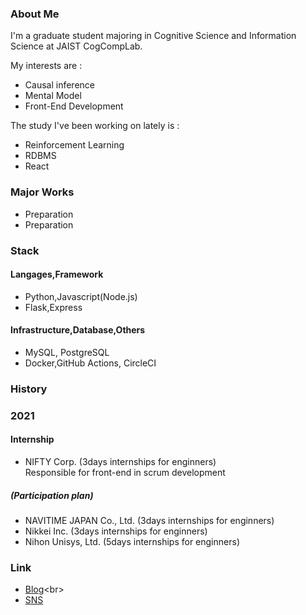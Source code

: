 ### About Me

I'm a graduate student majoring in Cognitive Science and Information Science at JAIST CogCompLab.

My interests are :
- Causal inference
- Mental Model
- Front-End Development  

The study I've been working on lately is :
- Reinforcement Learning 
- RDBMS
- React

### Major Works

- Preparation
- Preparation

### Stack

#### Langages,Framework
- Python,Javascript(Node.js)
- Flask,Express

#### Infrastructure,Database,Others
- MySQL, PostgreSQL
- Docker,GitHub Actions, CircleCI


### History

### 2021

#### Internship
- NIFTY Corp. (3days internships for enginners) <br>
  Responsible for front-end in scrum development
  
#####  (Participation plan)
- NAVITIME JAPAN Co., Ltd. (3days internships for enginners)
- Nikkei Inc. (3days internships for enginners)
- Nihon Unisys, Ltd. (5days internships for enginners)



### Link

- [Blog](https://note.com/_yy616_)<br>
- [SNS](https://twitter.com/_yy616)

<!--
**pythagoras-yamamoto/pythagoras-yamamoto** is a ✨ _special_ ✨ repository because its `README.md` (this file) appears on your GitHub profile.

Here are some ideas to get you started:

- 🔭 I’m currently working on ...
- 🌱 I’m currently learning ...
- 👯 I’m looking to collaborate on ...
- 🤔 I’m looking for help with ...
- 💬 Ask me about ...
- 📫 How to reach me: ...
- 😄 Pronouns: ...
- ⚡ Fun fact: ...
-->
